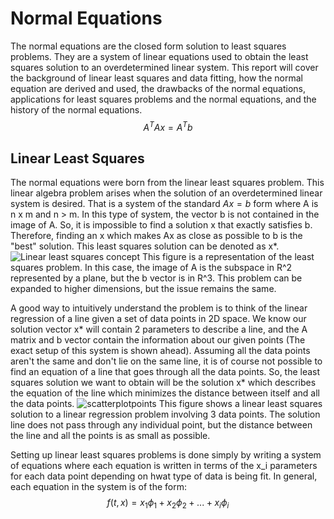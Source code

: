 # Normal Equations
The normal equations are the closed form solution to least squares problems. They are a system of linear equations used to obtain the least squares solution to an overdetermined linear system. This report will cover the background of linear least squares and data fitting, how the normal equation are derived and used, the drawbacks of the normal equations, applications for least squares problems and the normal equations, and the history of the normal equations.
$$A^TAx = A^Tb$$

## Linear Least Squares
The normal equations were born from the linear least squares problem. This linear algebra problem arises when the solution of an overdetermined linear system is desired. That is a system of the standard $Ax = b$ form where A is n x m and n > m. In this type of system, the vector b is not contained in the image of A. So, it is impossible to find a solution x that exactly satisfies b. Therefore, finding an x which makes Ax as close as possible to b is the "best" solution. This least squares solution can be denoted as x*.
![Linear least squares concept](https://user-images.githubusercontent.com/119821953/205551356-4b81ba66-4e14-450c-8d5d-39e1878b9b42.PNG)
This figure is a representation of the least squares problem. In this case, the image of A is the subspace in R^2 represented by a plane, but the b vector is in R^3. This problem can be expanded to higher dimensions, but the issue remains the same.

A good way to intuitively understand the problem is to think of the linear regression of a line given a set of data points in 2D space. We know our solution vector x* will contain 2 parameters to describe a line, and the A matrix and b vector contain the information about our given points (The exact setup of this system is shown ahead). Assuming all the data points aren't the same and don't lie on the same line, it is of course not possible to find an equation of a line that goes through all the data points. So, the least squares solution we want to obtain will be the solution x* which describes the equation of the line which minimizes the distance between itself and all the data points.
![scatterplotpoints](https://user-images.githubusercontent.com/119821953/205553729-20b1a550-9eb4-46cb-80f5-312175b207d0.PNG)
This figure shows a linear least squares solution to a linear regression problem involving 3 data points. The solution line does not pass through any individual point, but the distance between the line and all the points is as small as possible.

Setting up linear least squares problems is done simply by writing a system of equations where each equation is written in terms of the x_i parameters for each data point depending on hwat type of data is being fit. In general, each equation in the system is of the form: 
$$f(t,x) = x_1 \phi_1 + x_2 \phi_2 + ... + x_i \phi_i$$

